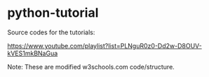 # python-tutorial

Source codes for the tutorials:

https://www.youtube.com/playlist?list=PLNguR0z0-Dd2w-D8OUV-kVES1mkBNaGua


Note: These are modified w3schools.com code/structure.
